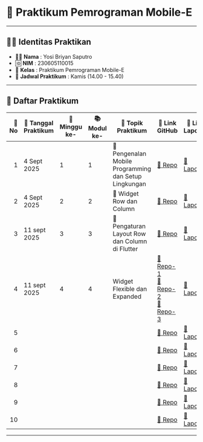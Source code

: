 # 📱 Praktikum Pemrograman Mobile-E

---

## 👨‍🎓 Identitas Praktikan
- 🧑‍💻 **Nama**  : Yosi Briyan Saputro  
- 🆔 **NIM**   : 230605110015  
- 🏫 **Kelas** : Praktikum Pemrograman Mobile-E  
- 📅 **Jadwal Praktikum** : Kamis (14.00 - 15.40)  

---

## 📑 Daftar Praktikum

| 🔢 No | 📆 Tanggal Praktikum | 📅 Minggu ke- | 📚 Modul ke- | 📝 Topik Praktikum        | 🔗 Link GitHub | 📄 Link Laporan |
|------:|----------------------|---------------|--------------|---------------------------|----------------|-----------------|
| 1     | 4 Sept 2025         | 1             | 1            | 🚀 Pengenalan Mobile Programming dan Setup Lingkungan | [📂 Repo](https://github.com/YosiBriyanSaputro/PrakMobile_1_Pengenalan-Mobile-Programming-dan-Setup-Lingkungan) | [📑 Laporan](https://drive.google.com/file/d/1wvVJ9ShcTCiftRmaijc7SM-Ta2a9BtXo/view?usp=sharing) |
| 2     | 4 Sept 2025         | 2              | 2            | 🚀 Widget Row dan Column     | [📂 Repo](https://github.com/YosiBriyanSaputro/PrakMobile_2_Widget-Row-dan-Column)   | [📑 Laporan](https://drive.google.com/file/d/14W7_yonL5ia4OM4Nw84U5pXeuZEBEzX3/view?usp=sharing) |
| 3     |  11 sept 2025        |  3         | 3          | 🚀 Pengaturan Layout Row dan Column di Flutter | [📂 Repo](https://github.com/YosiBriyanSaputro/PrakMobile_3_Pengaturan-Layout-Row-dan-Column-di-Flutter)   | [📑 Laporan](https://drive.google.com/file/d/1MGPNaX3I6DdJW4KaIeJLuWqNIJIHsRUJ/view?usp=sharing) |
| 4     | 11 sept 2025              |   4            |  4            | Widget Flexible dan Expanded             | [📂 Repo-1](https://github.com/YosiBriyanSaputro/PrakMobile_4-1_Widget-Flexible-dan-Expanded) <br> [📂 Repo-2](https://github.com/YosiBriyanSaputro/PrakMobile_4-2_Widget-Flexible-dan-Expanded) <br> [📂 Repo-3](https://github.com/YosiBriyanSaputro/PrakMobile_4-3_Widget-Flexible-dan-Expanded)  | [📑 Laporan](https://drive.google.com/file/d/12VI_7SZV0qoFM9j4vpL6nnBxUf5DQgAB/view?usp=sharing) |
| 5     |                      |               |              |                           | [📂 Repo]()   | [📑 Laporan]() |
| 6     |                      |               |              |                           | [📂 Repo]()   | [📑 Laporan]() |
| 7     |                      |               |              |                           | [📂 Repo]()   | [📑 Laporan]() |
| 8     |                      |               |              |                           | [📂 Repo]()   | [📑 Laporan]() |
| 9     |                      |               |              |                           | [📂 Repo]()   | [📑 Laporan]() |
| 10     |                      |               |              |                           | [📂 Repo]()   | [📑 Laporan]() |


---


